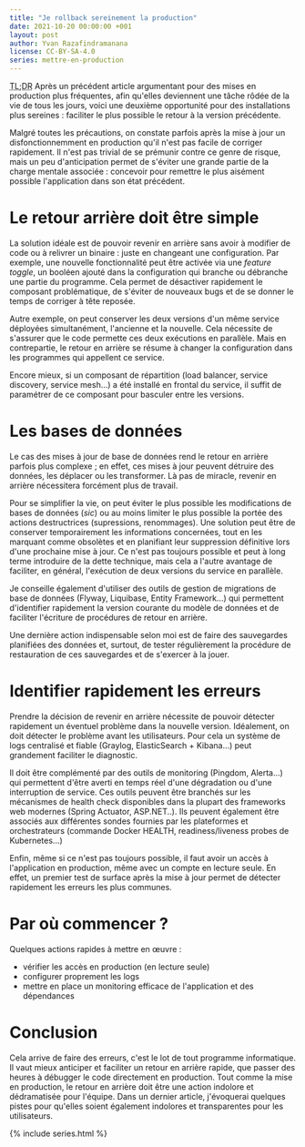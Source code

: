 ```yaml
---
title: "Je rollback sereinement la production"
date: 2021-10-20 00:00:00 +001
layout: post
author: Yvan Razafindramanana
license: CC-BY-SA-4.0
series: mettre-en-production
---
```


<acronym title="En résumé... (Too long; Didn't Read)">TL;DR</acronym> Après un précédent article argumentant pour des mises en production plus fréquentes, afin qu'elles deviennent une tâche rôdée de la vie de tous les jours, voici une deuxième opportunité pour des installations plus sereines&nbsp;: faciliter le plus possible le retour à la version précédente. 

<!--more-->

Malgré toutes les précautions, on constate parfois après la mise à jour un disfonctionnemment en production qu'il n'est pas facile de corriger rapidement. Il n'est pas trivial de se prémunir contre ce genre de risque, mais un peu d'anticipation permet de s'éviter une grande partie de la charge mentale associée&nbsp;: concevoir pour remettre le plus aisément possible l'application dans son état précédent.

# Le retour arrière doit être simple

La solution idéale est de pouvoir revenir en arrière sans avoir à modifier de code ou à relivrer un binaire&nbsp;: juste en changeant une configuration. Par exemple, une nouvelle fonctionnalité peut être activée via une _feature toggle_, un booléen ajouté dans la configuration qui branche ou débranche une partie du programme. Cela permet de désactiver rapidement le composant problématique, de s'éviter de nouveaux bugs et de se donner le temps de corriger à tête reposée.

Autre exemple, on peut conserver les deux versions d'un même service déployées simultanément, l'ancienne et la nouvelle. Cela nécessite de s'assurer que le code permette ces deux exécutions en parallèle. Mais en contrepartie, le retour en arrière se résume à changer la configuration dans les programmes qui appellent ce service.

Encore mieux, si un composant de répartition (load balancer, service discovery, service mesh...) a été installé en frontal du service, il suffit de paramétrer de ce composant pour basculer entre les versions. 

# Les bases de données

Le cas des mises à jour de base de données rend le retour en arrière parfois plus complexe&nbsp;; en effet, ces mises à jour peuvent détruire des données, les déplacer ou les transformer. Là pas de miracle, revenir en arrière nécessitera forcément plus de travail.

Pour se simplifier la vie, on peut éviter le plus possible les modifications de bases de données (_sic_) ou au moins limiter le plus possible la portée des actions destructrices (supressions, renommages). Une solution peut être de conserver temporairement les informations concernées, tout en les marquant comme obsolètes et en planifiant leur suppression définitive lors d'une prochaine mise à jour. Ce n'est pas toujours possible et peut à long terme introduire de la dette technique, mais cela a l'autre avantage de faciliter, en général, l'exécution de deux versions du service en parallèle.

Je conseille également d'utiliser des outils de gestion de migrations de base de données (Flyway, Liquibase, Entity Framework...) qui permettent d'identifier rapidement la version courante du modèle de données et de faciliter l'écriture de procédures de retour en arrière.

Une dernière action indispensable selon moi est de faire des sauvegardes planifiées des données et, surtout, de tester régulièrement la procédure de restauration de ces sauvegardes et de s'exercer à la jouer.

# Identifier rapidement les erreurs

Prendre la décision de revenir en arrière nécessite de pouvoir détecter rapidement un éventuel problème dans la nouvelle version. Idéalement, on doit détecter le problème avant les utilisateurs. Pour cela un système de logs centralisé et fiable (Graylog, ElasticSearch + Kibana...) peut grandement faciliter le diagnostic.

Il doit être complémenté par des outils de monitoring (Pingdom, Alerta...) qui permettent d'être averti en temps réel d'une dégradation ou d'une interruption de service. Ces outils peuvent être branchés sur les mécanismes de health check disponibles dans la plupart des frameworks web modernes (Spring Actuator, ASP.NET..). Ils peuvent également être associés aux différentes sondes fournies par les plateformes et orchestrateurs (commande Docker HEALTH, readiness/liveness probes de Kubernetes...)

Enfin, même si ce n'est pas toujours possible, il faut avoir un accès à l'application en production, même avec un compte en lecture seule. En effet, un premier test de surface après la mise à jour permet de détecter rapidement les erreurs les plus communes.

# Par où commencer ?

Quelques actions rapides à mettre en &oelig;uvre&nbsp;:
- vérifier les accès en production (en lecture seule)
- configurer proprement les logs
- mettre en place un monitoring efficace de l'application et des dépendances

# Conclusion

Cela arrive de faire des erreurs, c'est le lot de tout programme informatique. Il vaut mieux anticiper et faciliter un retour en arrière rapide, que passer des heures à débugger le code directement en production. Tout comme la mise en production, le retour en arrière doit être une action indolore et dédramatisée pour l'équipe. Dans un dernier article, j'évoquerai quelques pistes pour qu'elles soient également indolores et transparentes pour les utilisateurs.

{% include series.html  %}
